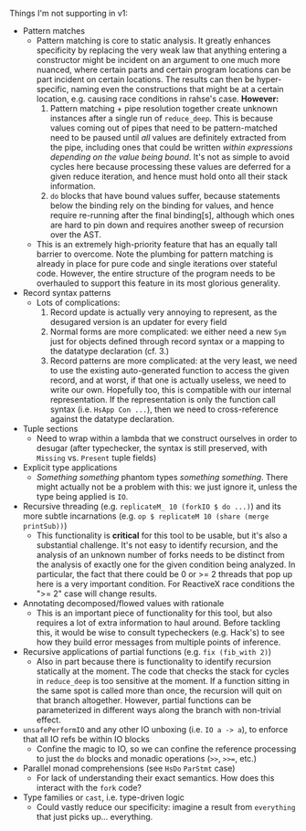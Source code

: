 Things I'm not supporting in v1:

- Pattern matches
	- Pattern matching is core to static analysis. It greatly enhances specificity by replacing the very weak law that anything entering a constructor might be incident on an argument to one much more nuanced, where certain parts and certain program locations can be part incident on certain locations. The results can then be hyper-specific, naming even the constructions that might be at a certain location, e.g. causing race conditions in rahse's case. **However:**
		1. Pattern matching + pipe resolution together create unknown instances after a single run of `reduce_deep`. This is because values coming out of pipes that need to be pattern-matched need to be paused until _all_ values are definitely extracted from the pipe, including ones that could be written _within expressions depending on the value being bound_. It's not as simple to avoid cycles here because processing these values are deferred for a given reduce iteration, and hence must hold onto all their stack information.
		2. `do` blocks that have bound values suffer, because statements below the binding rely on the binding for values, and hence require re-running after the final binding[s], although which ones are hard to pin down and requires another sweep of recursion over the AST.
	- This is an extremely high-priority feature that has an equally tall barrier to overcome. Note the plumbing for pattern matching is already in place for pure code and single iterations over stateful code. However, the entire structure of the program needs to be overhauled to support this feature in its most glorious generality.
- Record syntax patterns
	- Lots of complications:
		1. Record update is actually very annoying to represent, as the desugared version is an updater for every field
		2. Normal forms are more complicated: we either need a new `Sym` just for objects defined through record syntax or a mapping to the datatype declaration (cf. 3.)
		3. Record patterns are more complicated: at the very least, we need to use the existing auto-generated function to access the given record, and at worst, if that one is actually useless, we need to write our own. Hopefully too, this is compatible with our internal representation. If the representation is only the function call syntax (i.e. `HsApp Con ...`), then we need to cross-reference against the datatype declaration.
- Tuple sections
	- Need to wrap within a lambda that we construct ourselves in order to desugar (after typechecker, the syntax is still preserved, with `Missing` vs. `Present` tuple fields)
- Explicit type applications
	- _Something something_ phantom types _something something_. There might actually not be a problem with this: we just ignore it, unless the type being applied is `IO`.
- Recursive threading (e.g. `replicateM_ 10 (forkIO $ do ...)`) and its more subtle incarnations (e.g. `op $ replicateM 10 (share (merge printSub))`)
	- This functionality is **critical** for this tool to be usable, but it's also a substantial challenge. It's not easy to identify recursion, and the analysis of an unknown number of forks needs to be distinct from the analysis of exactly one for the given condition being analyzed. In particular, the fact that there could be 0 or >= 2 threads that pop up here is a very important condition. For ReactiveX race conditions the ">= 2" case will change results.
- Annotating decomposed/flowed values with rationale
	- This is an important piece of functionality for this tool, but also requires a lot of extra information to haul around. Before tackling this, it would be wise to consult typecheckers (e.g. Hack's) to see how they build error messages from multiple points of inference.
- Recursive applications of partial functions (e.g. `fix (fib_with 2)`)
	- Also in part because there is functionality to identify recursion statically at the moment. The code that checks the stack for cycles in `reduce_deep` is too sensitive at the moment. If a function sitting in the same spot is called more than once, the recursion will quit on that branch altogether. However, partial functions can be parameterized in different ways along the branch with non-trivial effect. 
- `unsafePerformIO` and any other IO unboxing (i.e. `IO a -> a`), to enforce that all IO refs be within IO blocks
	 - Confine the magic to IO, so we can confine the reference processing to just the `do` blocks and monadic operations (`>>`, `>>=`, etc.)
- Parallel monad comprehensions (see `HsDo` `ParStmt` case)
	- For lack of understanding their exact semantics. How does this interact with the `fork` code?
- Type families or `cast`, i.e. type-driven logic
	- Could vastly reduce our specificity: imagine a result from `everything` that just picks up... everything.